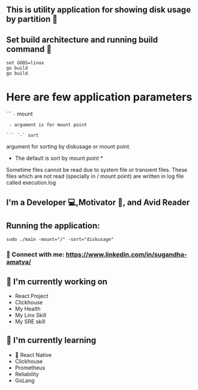 
## This is utility application for showing disk usage by partition 💬

##  Set build architecture and running build command 👋
```set GOARCH=amd64
set GOOS=linux
go build
go build 
```

# Here are few application parameters
``` `-` mount 
```
 - argument is for mount point
 
``` `-` sort 
```
argument for sorting by diskusage or mount point.
* The default is sort by mount point *

Sometime files cannot be read due to system file or transient files. These files which are not read (specially in / mount point) are written in log file called execution.log

## I'm a Developer 💻,Motivator 📸, and Avid Reader 


## Running the application:

```
sudo ./main -mount="/" -sort="diskusage"
```

### 🤝 Connect with me: https://www.linkedin.com/in/sugandha-amatya/


## 🔭 I'm currently working on

- React Project
- Clickhouse
- My Health
- My Linx Skill
- My SRE skill

## 🌱 I'm currently learning

- 📱 React Native
- Clickhouse
- Prometheus
- Reliability
- GoLang


